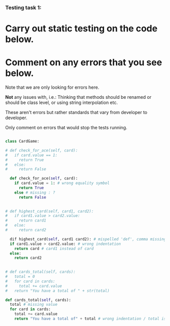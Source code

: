### Testing task 1:

# Carry out static testing on the code below.
# Comment on any errors that you see below.

Note that we are only looking for errors here.

**Not** any issues with, i.e.: 
Thinking that methods should be renamed or should be class level, or using string interpolation etc. 

These aren't errors but rather standards that vary from developer to developer. 

Only comment on errors that would stop the tests running.

```python

class CardGame:

# def check_for_ace(self, card):
#   if card.value == 1:
#     return True
#   else:
#     return False

  def check_for_ace(self, card):
    if card.value = 1: # wrong equality symbol 
      return True
    else # missing : ?
      return False
   

# def highest_card(self, card1, card2):
#   if card1.value > card2.value:
#     return card1
#   else:
#     return card2

  dif highest_card(self, card1 card2): # mispelled 'def', comma missing after 'card1'
  if card1.value > card2.value: # wrong indentation
    return card # card1 instead of card
  else:
    return card2
  

# def cards_total(self, cards):
#   total = 0
#   for card in cards:
#     total += card.value
#   return "You have a total of " + str(total)

def cards_total(self, cards):
  total # missing value
  for card in cards:
    total += card.value
    return "You have a total of" + total # wrong indentation / total is int needs to be converted to str
  
```
